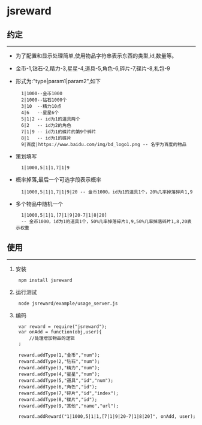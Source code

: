 # jsreward

## 约定
---
* 为了配置和显示处理简单,使用物品字符串表示东西的类型,id,数量等。
* 金币-1,钻石-2,精力-3,星星-4,道具-5,角色-6,碎片-7,碟片-8,礼包-9
* 形式为:"type|param1|param2",如下

		1|1000--金币1000
		2|1000--钻石1000个
		3|10  --精力10点
		4|6   --星星6个
		5|1|2 -- id为1的道具两个
		6|2   -- id为2的角色
		7|1|9 -- id为1的碟片的第9个碎片
		8|1   -- id为1的碟片
		9|百度|https://www.baidu.com/img/bd_logo1.png -- 名字为百度的物品
* 策划填写

        1|1000,5|1|1,7|1|9
* 概率掉落,最后一个可选字段表示概率

        1|1000,5|1|1,7|1|9|20 -- 金币1000，id为1的道具1个，20%几率掉落碎片1,9
* 多个物品中随机一个

        1|1000,5|1|1,[7|1|9|20-7|1|8|20]
        -- 金币1000，id为1的道具1个，50%几率掉落碎片1,9,50%几率掉落碎片1,8,20表示权重

## 使用
---

1. 安装

    	npm install jsreward
2. 运行测试

    	node jsreward/example/usage_server.js
    	
3. 编码
			
		var reward = require("jsreward");
		var onAdd = function(obj,user){
			//处理增加物品的逻辑
		;
		
		reward.addType(1,"金币","num");
    	reward.addType(2,"钻石","num");
    	reward.addType(3,"精力","num");
    	reward.addType(4,"星星","num");
    	reward.addType(5,"道具","id","num");
    	reward.addType(6,"角色","id");
    	reward.addType(7,"碎片","id","index");
    	reward.addType(8,"碟片","id");
    	reward.addType(9,"其他","name","url");
    	
    	reward.addReward("1|1000,5|1|1,[7|1|9|20-7|1|8|20]", onAdd, user);

